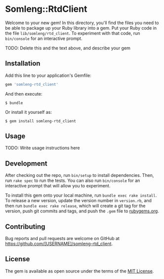 # Somleng::RtdClient

Welcome to your new gem! In this directory, you'll find the files you need to be able to package up your Ruby library into a gem. Put your Ruby code in the file `lib/somleng/rtd_client`. To experiment with that code, run `bin/console` for an interactive prompt.

TODO: Delete this and the text above, and describe your gem

## Installation

Add this line to your application's Gemfile:

```ruby
gem 'somleng-rtd_client'
```

And then execute:

    $ bundle

Or install it yourself as:

    $ gem install somleng-rtd_client

## Usage

TODO: Write usage instructions here

## Development

After checking out the repo, run `bin/setup` to install dependencies. Then, run `rake spec` to run the tests. You can also run `bin/console` for an interactive prompt that will allow you to experiment.

To install this gem onto your local machine, run `bundle exec rake install`. To release a new version, update the version number in `version.rb`, and then run `bundle exec rake release`, which will create a git tag for the version, push git commits and tags, and push the `.gem` file to [rubygems.org](https://rubygems.org).

## Contributing

Bug reports and pull requests are welcome on GitHub at https://github.com/[USERNAME]/somleng-rtd_client.

## License

The gem is available as open source under the terms of the [MIT License](https://opensource.org/licenses/MIT).
